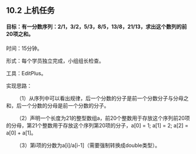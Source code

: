## 10.2  上机任务



#### 目标：有一分数序列：2/1，3/2，5/3，8/5，13/8，21/13，求出这个数列的前20项之和。

 


时间：15分钟。

形式：每个学员独立完成，小组组长检查。

工具：EditPlus。

实现思路：

 

&emsp;&emsp;（1）从序列中可以看出规律，后一个分数的分子是前一个分数分子与分母之和，后一个分数的分母是前一个分数的分子。

&emsp;&emsp;（2）声明一个长度为21的整型数组a，前20个整数用于存放这个序列前20项的分母，第21个整数用于存放这个序列第20项的分子，a[0] = 1; a[1] = 2; a[2] = a[0] + a[1]。

&emsp;&emsp;（3）第i项的分数为a[i]/a[i-1]（需要强制转换成double类型）。

